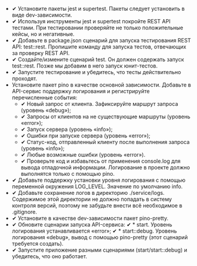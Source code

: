 * ✔ Установите пакеты jest и supertest. Пакеты следует установить в виде dev-зависимости.
* ✔ Используя инструменты jest и supertest покройте REST API тестами. При тестировании проверяйте не только положительные кейсы, но и негативные.
* ✔ Добавьте в package.json сценарий для запуска тестирования REST API: test::rest. Пропишите команду для запуска тестов, отвечающих за проверку REST API.
* ✔ Создайте/измените сценарий test. Он должен содержать запуск test::rest. Позже мы добавим в него запуск юнит-тестов.
* ✔ Запустите тестирование и убедитесь, что тесты действительно проходят.
* Установите пакет pino в качестве основной зависимости. Добавьте в API-сервис поддержку логирования и регистрируйте перечисленные события:
    * ✔ Новый запрос от клиента. Зафиксируйте маршрут запроса (уровень «debug»);
    * ✔ Запросы от клиентов на не существующие маршруты (уровень «error»);
    * ✔ Запуск сервера (уровень «info»);
    * ✔ Ошибки при запуске сервера (уровень «error»);
    * ✔ Статус-код, отправленный клиенту после выполнения запроса (уровень «info»);
    * ✔ Любые возможные ошибки (уровень «error»).
    * ✔ Проверьте код и избавьтесь от применения console.log для вывода отладочной информации. Логирование в проекте должно выполнятся только с помощью pino.
* ✔ Добавьте поддержку установки уровня логирования с помощью переменной окружения LOG_LEVEL. Значение по умолчанию info.
* ✔ Добавьте сохранение логов в директорию ./service/logs. Содержимое этой директории не должно попадать в систему контроля версий, поэтому не забудьте внести всё необходимое в .gitignore.
* ✔ Установите в качестве dev-зависимости пакет pino-pretty.
* ✔ Обновите сценарии запуска API-сервиса:
    ✔ * start. Уровень логирования устанавливается «error»;
    ✔ * start::debug. Уровень логирования «debug», вывод с помощью pino-pretty (этот сценарий требуется создать).
* ✔ Запустите приложение разными сценариями (start/start::debug) и убедитесь, что оно работает.
